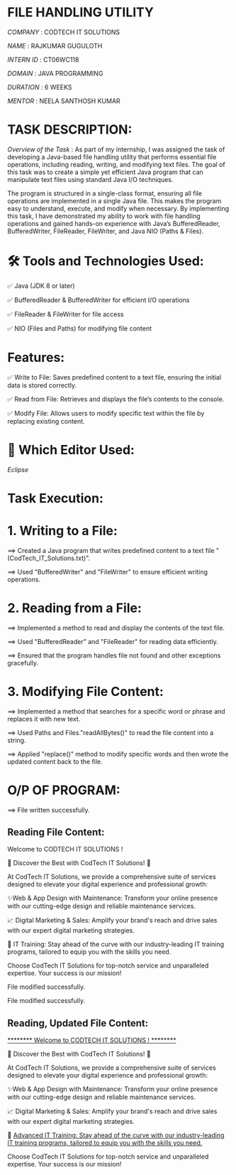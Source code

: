 # FILE HANDLING UTILITY

*COMPANY* : CODTECH IT SOLUTIONS

*NAME*    : RAJKUMAR GUGULOTH

*INTERN ID* : CT06WC118

*DOMAIN*  : JAVA PROGRAMMING

*DURATION* : 6 WEEKS

*MENTOR*  : NEELA SANTHOSH KUMAR

# TASK DESCRIPTION:
*Overview of the Task* :
As part of my internship, I was assigned the task of developing a Java-based file handling utility that performs essential file operations,
including reading, writing, and modifying text files. The goal of this task was to create a simple yet efficient Java program that can manipulate text files using standard Java I/O techniques.

The program is structured in a single-class format, ensuring all file operations are implemented in a single Java file. This makes the program easy to understand, execute, and modify when necessary. 
By implementing this task, I have demonstrated my ability to work with file handling operations and gained hands-on experience with Java’s BufferedReader, BufferedWriter, FileReader, FileWriter,
and Java NIO (Paths & Files).

# 🛠️ Tools and Technologies Used:
✅ Java (JDK 8 or later)

✅ BufferedReader & BufferedWriter for efficient I/O operations

✅ FileReader & FileWriter for file access

✅ NIO (Files and Paths) for modifying file content

# Features:
✅ Write to File: Saves predefined content to a text file, ensuring the initial data is stored correctly.

✅ Read from File: Retrieves and displays the file’s contents to the console.

✅ Modify File: Allows users to modify specific text within the file by replacing existing content.

# 🚀 Which Editor Used: 

*Eclipse*

# Task Execution:

# 1. Writing to a File:

==> Created a Java program that writes predefined content to a text file "(CodTech_IT_Solutions.txt)".

==> Used "BufferedWriter" and "FileWriter" to ensure efficient writing operations.
 
# 2. Reading from a File:

==> Implemented a method to read and display the contents of the text file.

==> Used "BufferedReader" and "FileReader" for reading data efficiently.

==> Ensured that the program handles file not found and other exceptions gracefully.

# 3. Modifying File Content:

==> Implemented a method that searches for a specific word or phrase and replaces it with new text.

==> Used Paths and Files."readAllBytes()" to read the file content into a string.

==> Applied "replace()" method to modify specific words and then wrote the updated content back to the file.


# O/P OF PROGRAM:

==> File written successfully.

Reading File Content:
--------------------------------------

Welcome to CODTECH IT SOLUTIONS !

🌟 Discover the Best with CodTech IT Solutions! 🌟

At CodTech IT Solutions, we provide a comprehensive suite of services designed to elevate your digital experience and professional growth:

✨Web & App Design with Maintenance: Transform your online presence with our cutting-edge design and reliable maintenance services.

📈 Digital Marketing & Sales: Amplify your brand's reach and drive sales with our expert digital marketing strategies.

🚀 IT Training: Stay ahead of the curve with our industry-leading IT training programs, tailored to equip you with the skills you need.

Choose CodTech IT Solutions for top-notch service and unparalleled expertise. Your success is our mission!

File modified successfully.

File modified successfully.

Reading, Updated File Content:
--------------------------------------

 <ins>******** Welcome to CODTECH IT SOLUTIONS ! ********</ins> 

🌟 Discover the Best with CodTech IT Solutions! 🌟

At CodTech IT Solutions, we provide a comprehensive suite of services designed to elevate your digital experience and professional growth:

✨Web & App Design with Maintenance: Transform your online presence with our cutting-edge design and reliable maintenance services.

📈 Digital Marketing & Sales: Amplify your brand's reach and drive sales with our expert digital marketing strategies.

🚀 <ins>Advanced IT Training:<ins/>  Stay ahead of the curve with our industry-leading IT training programs, tailored to equip you with the skills you need.

Choose CodTech IT Solutions for top-notch service and unparalleled expertise. Your success is our mission!




